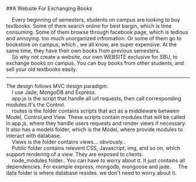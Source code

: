 ##A Website For Exchanging Books

&nbsp;&nbsp;&nbsp;&nbsp;Every beginning of semesters, students on campus are looking to buy textbooks. Some of them search online for best bargin, which is time consuming. Some of them browse through facebook page, which is tedious and annoying. too much unorganized infromation. Or some of them go to bookstore on campus, which , we all know, are super expensive. At the same time, they have their own books from previous semesters.<br>
&nbsp;&nbsp;&nbsp;&nbsp;So why not create a website, our own WEBSITE exclusive for SBU, to exchange books on campus. You can buy books from other students, and sell your old textbooks easily.
<hr>
The design follows MVC design paradigm:<br>
&nbsp;&nbsp;&nbsp;&nbsp;I use Jade, MongoDB and Express.<br>
&nbsp;&nbsp;&nbsp;&nbsp;app.js is the script that handle all url requests, then call corresponding modules.It's the Control.<br>
&nbsp;&nbsp;&nbsp;&nbsp;routes is the folder contains scripts that act as a middleware between Model, Control,and View. These scripts contain modules that will be called in app.js, where they handle users requests and render views if necessary. It also has a models folder, which is the Model, where provide modules to interact with database.<br>
&nbsp;&nbsp;&nbsp;&nbsp;Views is the folder contains views... obviously..<br>
&nbsp;&nbsp;&nbsp;&nbsp;Public folder contains relevent CSS, Javascript, img, and so on, which support rendering of a view. They are exposed to clients.<br>
&nbsp;&nbsp;&nbsp;&nbsp;node_modules folder.. You can have to worry about it. It just contains all dependencies. For example express, mongodb, mongoose and jade.
&nbsp;&nbsp;&nbsp;&nbsp;The data folder is where database resides. we don't need to worry about it.
